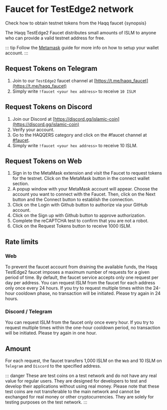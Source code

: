 <!--
order: 2
-->

# Faucet for TestEdge2 network

Check how to obtain testnet tokens from the Haqq faucet {synopsis}

The Haqq TestEdge2 Faucet distributes small amounts of ISLM to anyone who can provide a valid testnet address for free.

::: tip
Follow the [Metamask](./../../guides/keys-wallets/metamask.md) guide for more info on how to setup your wallet account.
:::

## Request Tokens on Telegram

<!-- markdown-link-check-disable-next-line -->
1. Join to our `TestEdge2` faucet channel at [https://t.me/haqq_faucet](https://t.me/haqq_faucet)
2. Simply write `!faucet <your hex address>` to receive `10 ISLM`

## Request Tokens on Discord

<!-- markdown-link-check-disable-next-line -->
1. Join our Discord at [https://discord.gg/islamic-coin](https://discord.gg/islamic-coin)
2. Verify your account.
4. Go to the HAQQERS category and click on the #faucet channel at [#faucet](https://discord.com/channels/989535240882114581/1075694966183043083).
3. Simply write `!faucet <your hex address>` to receive 10 ISLM.

## Request Tokens on Web

<!-- markdown-link-check-disable-next-line -->
1. Sign in to the MetaMask extension and visit the Faucet to request tokens for the testnet. Click on the MetaMask button in the connect wallet section.
2. A popup window with your MetaMask account will appear. Choose the account you want to connect with the Faucet. Then, click on the Next button and the Connect button to establish the connection.
3. Click on the Login with Github button to authorize via your GitHub account.
4. Click on the Sign up with Github button to approve authorization.
5. Complete the reCAPTCHA test to confirm that you are not a robot.
6. Click on the Request Tokens button to receive 1000 ISLM.

## Rate limits

### Web
To prevent the faucet account from draining the available funds, the Haqq TestEdge2 faucet imposes a maximum number of requests for a given period of time. By default, the faucet service accepts only one request per day per address. You can request ISLM from the faucet for each address only once every 24 hours. If you try to request multiple times within the 24-hour cooldown phase, no transaction will be initiated. Please try again in 24 hours.

### Discord / Telegram

You can request ISLM from the faucet only once every hour. If you try to request multiple times within the one-hour cooldown period, no transaction will be initiated. Please try again in one hour.


## Amount

For each request, the faucet transfers 1,000 ISLM on the `Web` and 10 ISLM on `Telegram` and `Discord` to the specified address.

::: danger
These are test coins on a test network and do not have any real value for regular users. They are designed for developers to test and develop their applications without using real money. Please note that these test coins are not transferable to the main network and cannot be exchanged for real money or other cryptocurrencies. They are solely for testing purposes on the test network.
:::

<!-- # Faucet-localnet

The faucet is a web application with the goal of distributing small amounts of Ether in private and test networks.

## Features

* Allow to configure the funding account via private key or keystore
* Asynchronous processing Txs to achieve parallel execution of user requests
* Rate limiting by ETH address and IP address as a precaution against spam
* Prevent X-Forwarded-For spoofing by specifying the count of reverse proxies

## Get started

### Prerequisites

* Go (1.16 or later)
* Node.js

### Installation

1. Clone the repository and navigate to the app’s directory
```bash
git clone https://github.com/haqq-network/faucet-testnet.git
cd faucet-testnet
```

2. Bundle Frontend web with Rollup
```bash
npm run build
```

3. Build Go project 
```bash
go build -o faucet-testnet
```

## Usage

**Use private key to fund users**

```bash
./faucet-testnet -httpport 8080 -wallet.provider http://localhost:8545 -wallet.privkey privkey
```

**Use keystore to fund users**

```bash
./faucet-testnet -httpport 8080 -wallet.provider http://localhost:8545 -wallet.keyjson keystore -wallet.keypass password.txt
```

### Configuration

You can configure the funder by using environment variables instead of command-line flags as follows:
```bash
export WEB3_PROVIDER=rpc endpoint
export PRIVATE_KEY=hex private key
```

or

```bash
export WEB3_PROVIDER=rpc endpoint
export KEYSTORE=keystore path
echo "your keystore password" > `pwd`/password.txt
```

Then run the faucet application without the wallet command-line flags:
```bash
./faucet-testnet -httpport 8080
```

**Optional Flags**

The following are the available command-line flags(excluding above wallet flags):

| Flag           | Description                                      | Default Value
| -------------- | ------------------------------------------------ | -------------
| -httpport      | Listener port to serve HTTP connection           | 8080
| -proxycount    | Count of reverse proxies in front of the server  | 0
| -queuecap      | Maximum transactions waiting to be sent          | 100
| -faucet.amount | Number of Ethers to transfer per user request    | 1
| -faucet.minutes| Number of minutes to wait between funding rounds | 1440
| -faucet.name   | Network name to display on the frontend          | testnet

### Docker deployment

```bash
docker run -d -p 8080:8080 -e WEB3_PROVIDER=rpc endpoint -e PRIVATE_KEY=hex private key haqq-network/faucet-testnet:1.1.0
```

or

```bash
docker run -d -p 8080:8080 -e WEB3_PROVIDER=rpc endpoint -e KEYSTORE=keystore path -v `pwd`/keystore:/app/keystore -v `pwd`/password.txt:/app/password.txt haqq-network/faucet-testnet:1.1.0
```

### Heroku deployment

```bash
heroku create
heroku buildpacks:add heroku/nodejs
heroku buildpacks:add heroku/go
heroku config:set WEB3_PROVIDER=rpc endpoint
heroku config:set PRIVATE_KEY=hex private key
git push heroku main
heroku open
```

or

<a href="https://heroku.com/deploy">
  <img src="https://www.herokucdn.com/deploy/button.svg" alt="Deploy" style="width:20%;">
</a>


> tip: Free web dyno goes to sleep and discards in-memory rate limiting records after 30 minutes of inactivity, so `faucet.minutes` configuration greater than 30 doesn't work properly in the free Heroku plan.

## License

Distributed under the MIT License. See LICENSE for more information.
-->